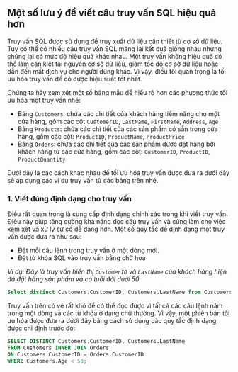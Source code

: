 ## Một số lưu ý để viết câu truy vấn SQL hiệu quả hơn
Truy vấn SQL được sử dụng để truy xuất dữ liệu cần thiết từ cơ sở dữ liệu. Tuy có thể có nhiều câu truy vấn SQL mang lại kết quả giống nhau nhưng chúng lại có mức độ hiệu quả khác nhau. Một truy vấn không hiệu quả có thể làm cạn kiệt tài nguyên cơ sở dữ liệu, giảm tốc độ cơ sở dữ liệu hoặc dẫn đến mất dịch vụ cho người dùng khác. Vì vậy, điều tối quan trọng là tối ưu hóa truy vấn để có được hiệu suất tốt nhất.

Chúng ta hãy xem xét một số bảng mẫu để hiểu rõ hơn các phương thức tối ưu hóa một truy vấn nhé:
- Bảng `Customers`: chứa các chi tiết của khách hàng tiềm năng cho một cửa hàng, gồm các cột `CustomerID`, `LastName`, `FirstName`, `Address`, `Age`
- Bảng `Products`: chứa các chi tiết của các sản phẩm có sẵn trong cửa hàng, gồm các cột: `ProductID`, `ProductName`, `ProductPrice`
- Bảng `Orders`: chứa các chi tiết của các sản phẩm được đặt hàng bởi khách hàng từ các cửa hàng, gồm các cột: `CustomerID`, `ProductID`, `ProductQuantity`

Dưới đây là các cách khác nhau để tối ưu hóa truy vấn được đưa ra dưới đây sẽ áp dụng các ví dụ truy vấn từ các bảng trên nhé.

### 1. Viết đúng định dạng cho truy vấn
Điều rất quan trọng là cung cấp định dạng chính xác trong khi viết truy vấn. Điều này giúp tăng cường khả năng đọc câu truy vấn và cũng làm cho việc xem xét và xử lý sự cố dễ dàng hơn. Một số quy tắc để định dạng một truy vấn được đưa ra như sau:
- Đặt mỗi câu lệnh trong truy vấn ở một dòng mới.
- Đặt từ khóa SQL vào truy vấn bằng chữ hoa

*Ví dụ: Đây là truy vấn hiển thị `CustomerID` và `LastName` của khách hàng hiện đã đặt hàng sản phẩm và có tuổi đời dưới 50*
```sql
Select distinct Customers.CustomerID, Customers.LastName from Customers INNER join Orders on Customers.CustomerID = Orders.CustomerID where Customers.Age < 50;
```
Truy vấn trên có vẻ rất khó để có thể đọc được vì tất cả các câu lệnh nằm trong một dòng và các từ khóa ở dạng chữ thường. Vì vậy, một phiên bản tối ưu hóa được đưa ra dưới đây bằng cách sử dụng các quy tắc định dạng được chỉ định trước đó:
```sql
SELECT DISTINCT Customers.CustomerID, Customers.LastName
FROM Customers INNER JOIN Orders
ON Customers.CustomerID = Orders.CustomerID
WHERE Customers.Age < 50;
```
